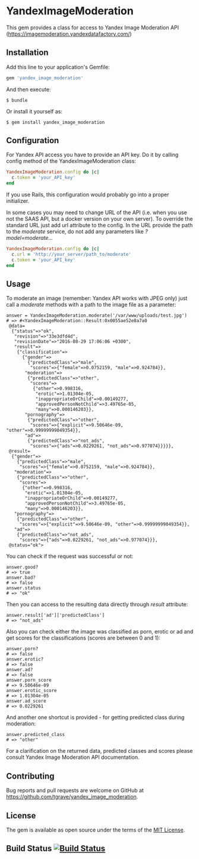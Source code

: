 # YandexImageModeration

This gem provides a class for access to Yandex Image Moderation API
(https://imagemoderation.yandexdatafactory.com/)

## Installation

Add this line to your application's Gemfile:

```ruby
gem 'yandex_image_moderation'
```

And then execute:

    $ bundle

Or install it yourself as:

    $ gem install yandex_image_moderation

## Configuration

For Yandex API access you have to provide an API key. Do it by calling config method of the YandexImageModeration class:

```ruby
YandexImageModeration.config do |c|
  c.token = 'your_API_key'
end
```

If you use Rails, this configuration would probably go into a proper initializer.

In some cases you may need to change URL of the API (i.e. when you use not the SAAS API, but a docker version on your own server).
To override the standard URL just add url attribute to the config. In the URL provide the path to the *moderate* service, do not add any parameters like *?model=moderate...*

```ruby
YandexImageModeration.config do |c|
  c.url = 'http://your_server/path_to/moderate'
  c.token = 'your_API_key'
end
```

## Usage

To moderate an image (remember: Yandex API works with JPEG only) just call a *moderate* methods with a path to the image file as a parameter:

    answer = YandexImageModeration.moderate('/var/www/uploads/test.jpg')
    # => #<YandexImageModeration::Result:0x0055ae52e8a7a0
     @data=
      {"status"=>"ok",
       "revision"=>"33e3dfd4d",
       "revisionDate"=>"2016-08-29 17:06:06 +0300",
       "result"=>
        {"classification"=>
          {"gender"=>
            {"predictedClass"=>"male",
             "scores"=>{"female"=>0.0752159, "male"=>0.924784}},
           "moderation"=>
            {"predictedClass"=>"other",
             "scores"=>
              {"other"=>0.998316,
               "erotic"=>1.01304e-05,
               "inappropriateOrChild"=>0.00149277,
               "approvedPersonNotChild"=>3.49765e-05,
               "many"=>0.000146203}},
           "pornography"=>
            {"predictedClass"=>"other",
             "scores"=>{"explicit"=>9.50646e-09, "other"=>0.99999999049354}},
           "ad"=>
            {"predictedClass"=>"not_ads",
             "scores"=>{"ads"=>0.0229261, "not_ads"=>0.977074}}}}},
     @result=
      {"gender"=>
        {"predictedClass"=>"male",
         "scores"=>{"female"=>0.0752159, "male"=>0.924784}},
       "moderation"=>
        {"predictedClass"=>"other",
         "scores"=>
          {"other"=>0.998316,
           "erotic"=>1.01304e-05,
           "inappropriateOrChild"=>0.00149277,
           "approvedPersonNotChild"=>3.49765e-05,
           "many"=>0.000146203}},
       "pornography"=>
        {"predictedClass"=>"other",
         "scores"=>{"explicit"=>9.50646e-09, "other"=>0.99999999049354}},
       "ad"=>
        {"predictedClass"=>"not_ads",
         "scores"=>{"ads"=>0.0229261, "not_ads"=>0.977074}}},
     @status="ok">

You can check if the request was successful or not:

    answer.good?
    # => true
    answer.bad?
    # => false
    answer.status
    # => "ok"

Then you can access to the resulting data directly through *result* attribute:

    answer.result['ad']['predictedClass']
    # => "not_ads"

Also you can check either the image was classified as porn, erotic or ad and get scores for the classifications (scores are between 0 and 1):

    answer.porn?
    # => false
    answer.erotic?
    # => false
    answer.ad?
    # => false
    answer.porn_score
    # => 9.50646e-09
    answer.erotic_score
    # => 1.01304e-05
    answer.ad_score
    # => 0.0229261

And another one shortcut is provided - for getting predicted class during moderation:

    answer.predicted_class
    # => "other"
    
For a clarification on the returned data, predicted classes and scores please consult Yandex Image Moderation API documentation. 

## Contributing

Bug reports and pull requests are welcome on GitHub at https://github.com/tgrave/yandex_image_moderation.

## License

The gem is available as open source under the terms of the [MIT License](http://opensource.org/licenses/MIT).

## Build Status [![Build Status](https://secure.travis-ci.org/tgrave/yandex_image_moderation.png?branch=master)](http://travis-ci.org/tgrave/yandex_image_moderation)
